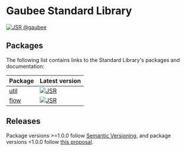 # Gaubee Standard Library

[![JSR @gaubee](https://jsr.io/badges/@gaubee)](https://jsr.io/@gaubee)

## Packages

The following list contains links to the Standard Library's packages and documentation:

| Package                             | Latest version                                                            |
| ----------------------------------- | ------------------------------------------------------------------------- |
| [util](https://jsr.io/@gaubee/util) | [![JSR](https://jsr.io/badges/@gaubee/util)](https://jsr.io/@gaubee/util) |
| [flow](https://jsr.io/@gaubee/flow) | [![JSR](https://jsr.io/badges/@gaubee/flow)](https://jsr.io/@gaubee/flow) |

## Releases

Package versions >=1.0.0 follow [Semantic Versioning](https://semver.org/), and package versions <1.0.0 follow
[this proposal](https://github.com/semver/semver/pull/923).
